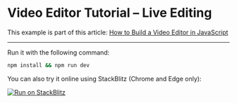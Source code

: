 # Video Editor Tutorial – Live Editing

This example is part of this article: [How to Build a Video Editor in JavaScript](https://creatomate.com/blog/how-to-build-a-video-editor-in-javascript)

---

Run it with the following command:

```bash
npm install && npm run dev
```

You can also try it online using StackBlitz (Chrome and Edge only):

[![Run on StackBlitz](https://user-images.githubusercontent.com/44575638/199058604-b6e5e08a-cdfd-451a-8ce9-ab7355b22786.svg)](https://stackblitz.com/github/creatomate/video-editor-tutorial/tree/main/3-live-editing)
